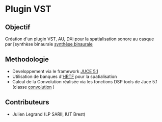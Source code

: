 # Plugin VST

## Objectif

Création d'un plugin VST, AU, DXi pour la spatialisation sonore au casque par [synthèse binaurale
[synthèse binaurale](hhttps://en.wikipedia.org/wiki/Head-related_transfer_function)

## Methodologie

* Developpement via le framework [JUCE 5.1](https://www.juce.com)
* Utilisation de banques d'[HRTF](https://www.sofaconventions.org/mediawiki/index.php/Files) pour la spatialisation
* Calcul de la Convolution réalisée via les fonctions DSP tools de Juce 5.1 (classe [convolution](https://www.juce.com/doc/classConvolution) )

## Contributeurs

* Julien Legrand (LP SARII, IUT Brest)

